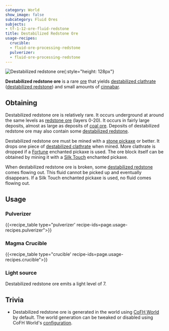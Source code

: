 ```yaml
---
category: World
show_image: false
subcategory: Fluid Ores
subjects:
- tf-1-12-ore-fluid-redstone
title: Destabilized Redstone Ore
usage-recipes:
  crucible:
  - fluid-ore-processing-redstone
  pulverizer:
  - fluid-ore-processing-redstone
---
```


![Destabilized redstone ore](/images/docs/1.12/thermal-foundation/ore-fluid-redstone.png){:style="height: 128px"}


**Destabilized redstone ore** is a rare
[ore](https://minecraft.gamepedia.com/Ore) that yields [destabilized
clathrate](../destabilized-clathrate/) ([destabilized
redstone](../destabilized-redstone/)) and small amounts of
[cinnabar](../cinnabar/).


Obtaining
---------

Destabilized redstone ore is relatively rare. It occurs underground at around
the same levels as [redstone ore](https://minecraft.gamepedia.com/Redstone_Ore)
(layers 0-20). It occurs in fairly large deposits, almost as large as deposits
of [coal ore](https://minecraft.gamepedia.com/Coal_Ore). Deposits of
destabilized redstone ore may also contain some [destabilized
redstone](../destabilized-redstone/).

Destabilized redstone ore must be mined with a [stone
pickaxe](https://minecraft.gamepedia.com/Pickaxe) or better. It drops one piece
of [destabilized clathrate](../destabilized-clathrate/) when mined. More
clathrate is dropped if a [Fortune](https://minecraft.gamepedia.com/Fortune)
enchanted pickaxe is used. The ore block itself can be obtained by mining it
with a [Silk Touch](https://minecraft.gamepedia.com/Silk_Touch) enchanted
pickaxe.

When destabilized redstone ore is broken, some [destabilized
redstone](../destabilized-redstone/) comes flowing out. This fluid cannot be
picked up and eventually disappears. If a Silk Touch enchanted pickaxe is used,
no fluid comes flowing out.


Usage
-----

### Pulverizer
{{<recipe_table type="pulverizer' recipe-ids=page.usage-recipes.pulverizer">}}

### Magma Crucible
{{<recipe_table type="crucible' recipe-ids=page.usage-recipes.crucible">}}

### Light source
Destabilized redstone ore emits a light level of 7.


Trivia
------

* Destabilized redstone ore is generated in the world using [CoFH
  World](../../cofh-world/) by default. The world generation can be tweaked or
  disabled using CoFH World's
  [configuration](../../cofh-world/world-generator-configuration/).
